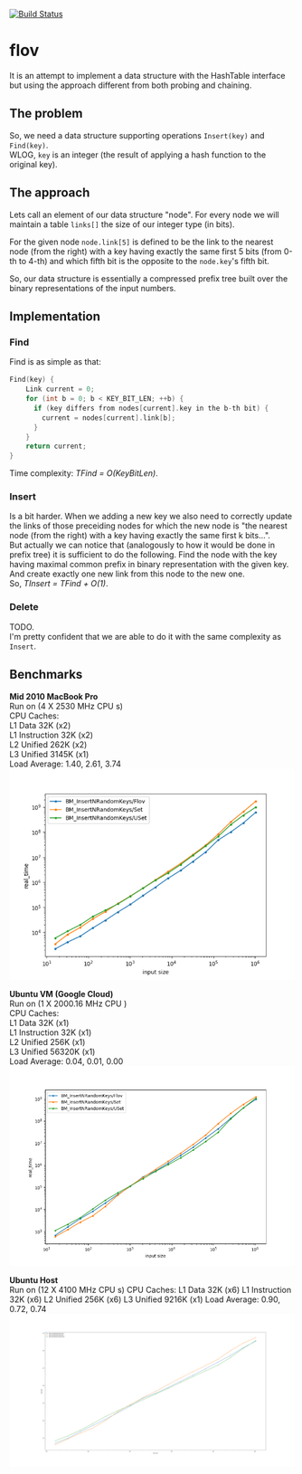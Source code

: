 [![Build Status](https://travis-ci.com/nickitat/flov.svg?branch=master)](https://travis-ci.com/nickitat/flov)

# flov
It is an attempt to implement a data structure with the HashTable interface but using the approach different from both probing and chaining.

## The problem
So, we need a data structure supporting operations `Insert(key)` and `Find(key)`. \
WLOG, `key` is an integer (the result of applying a hash function to the original key).

## The approach
Lets call an element of our data structure "node".
For every node we will maintain a table `links[]` the size of our integer type (in bits).

For the given node `node.link[5]` is defined to be the link to the nearest node (from the right) with a key having exactly the same first 5 bits (from 0-th to 4-th) and which fifth bit is the opposite to the `node.key`'s fifth bit.

So, our data structure is essentially a compressed prefix tree built over the binary representations of the input numbers.

## Implementation

### Find

Find is as simple as that:

```cpp
Find(key) {
    Link current = 0;
    for (int b = 0; b < KEY_BIT_LEN; ++b) {
      if (key differs from nodes[current].key in the b-th bit) {
        current = nodes[current].link[b];
      }
    }
    return current;
}
```

Time complexity: *TFind = O(KeyBitLen)*.

### Insert

Is a bit harder. When we adding a new key we also need to correctly update the links of those preceiding nodes for which the new node is "the nearest node (from the right) with a key having exactly the same first k bits...".\
But actually we can notice that (analogously to how it would be done in prefix tree) it is sufficient to do the following. Find the node with the key having maximal common prefix in binary representation with the given key. And create exactly one new link from this node to the new one.\
So, *TInsert = TFind + O(1)*.

### Delete

TODO.\
I'm pretty confident that we are able to do it with the same complexity as `Insert`.

## Benchmarks

**Mid 2010 MacBook Pro**\
Run on (4 X 2530 MHz CPU s)\
CPU Caches:\
  L1 Data 32K (x2)\
  L1 Instruction 32K (x2)\
  L2 Unified 262K (x2)\
  L3 Unified 3145K (x1)\
Load Average: 1.40, 2.61, 3.74
<img src="docs/bench_insert_mac.png" alt="alt text">

**Ubuntu VM (Google Cloud)**\
Run on (1 X 2000.16 MHz CPU )\
CPU Caches:\
  L1 Data 32K (x1)\
  L1 Instruction 32K (x1)\
  L2 Unified 256K (x1)\
  L3 Unified 56320K (x1)\
Load Average: 0.04, 0.01, 0.00
<img src="docs/bench_insert_ubuntu.png" alt="alt text">

**Ubuntu Host**\
Run on (12 X 4100 MHz CPU s)
CPU Caches:
  L1 Data 32K (x6)
  L1 Instruction 32K (x6)
  L2 Unified 256K (x6)
  L3 Unified 9216K (x1)
Load Average: 0.90, 0.72, 0.74
<img src="docs/bench_insert_ubuntu_host.png" alt="alt text">

